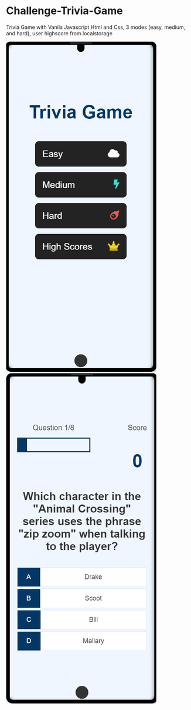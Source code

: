 # Challenge-Trivia-Game
Trivia Game with Vanila Javascript Html and Css, 3 modes (easy, medium, and hard), user highscore from localstorage

<img src="imgs/Challenge-Trivia-Game-1600.png" alt="home screen representation">
<img src="imgs/Challenge-Trivia-Game-game-html-1601.png" alt="Game in easy mode">
